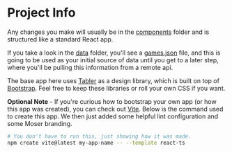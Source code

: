 # Project Info

Any changes you make will usually be in the [components](../src/components/) folder and is structured like a standard React app.

If you take a look in the [data](../src/data/) folder, you'll see a [games.json](../src/data/games.json) file, and this is going to be used as your initial source of data until you get to a later step, where you'll be pulling this information from a remote api.

The base app here uses [Tabler](https://preview.tabler.io/docs/) as a design library, which is built on top of [Bootstrap](https://getbootstrap.com/docs/5.2/getting-started/introduction/). Feel free to keep these libraries or roll your own CSS if you want.

**Optional Note** - If you're curious how to bootstrap your own app (or how this app was created), you can check out [Vite](https://vitejs.dev/guide/). Below is the command used to create this app. We then just added some helpful lint configuration and some Moser branding.

```bash
# You don't have to run this, just showing how it was made.
npm create vite@latest my-app-name -- --template react-ts
```

